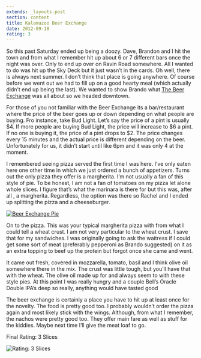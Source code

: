 ```yaml
---
extends: _layouts.post
section: content
title: Kalamazoo Beer Exchange
date: 2012-09-10
rating: 3
---
```


So this past Saturday ended up being a doozy. Dave, Brandon and I hit the town and from what I remember hit up about 6 or 7 different bars once the night was over. Only to end up over on Ravin Road somewhere. All I wanted to do was hit up the Sky Deck but it just wasn’t in the cards. Oh well, there is always next summer. I don’t think that place is going anywhere. Of course before we went out we had to fill up on a good hearty meal (which actually didn’t end up being the last). We wanted to show Brando what [The Beer Exchange](http://kalamazoobeerexchange.com/) was all about so we headed downtown.

For those of you not familiar with the Beer Exchange its a bar/restaurant where the price of the beer goes up or down depending on what people are buying. Fro instance, take Bud Light. Let’s say the price of a pint is usually $4. If more people are buying Bud Light, the price will increase to $6 a pint. If no one is buying it, the price of a pint drops to $2. The price changes every 15 minutes and the actual price is different depending on the beer. Unfortunately for us, it didn’t start until like 6pm and it was only 4 at the moment.

I remembered seeing pizza served the first time I was here. I’ve only eaten here one other time in which we just ordered a bunch of appetizers. Turns out the only pizza they offer is a margherita. I’m not usually a fan of this style of pie. To be honest, I am not a fan of tomatoes on my pizza let alone whole slices. I figure that’s what the marinara is there for but this was, after all , a margherita. Regardless, the option was there so Rachel and I ended up splitting the pizza and a cheeseburger.

[](http://www.flickr.com/photos/joefearnley/7897253856/ "Beer Exchange Pie by joefearnley, on Flickr")

[![Beer Exchange Pie](https://64.media.tumblr.com/716ddd63d95d986ffceb80bcf40adcf8/f5f06ab76ae19c7f-6c/s540x810/796417452484901bcbf8f4bf115ad19d9fb40e00.jpg)](http://www.flickr.com/photos/joefearnley/7897253856/ "Beer Exchange Pie by joefearnley, on Flickr")

On to the pizza. This was your typical margherita pizza with from what I could tell a wheat crust. I am not very particular to the wheat crust. I save that for my sandwiches. I was originally going to ask the waitress if I could get some sort of meat (preferably pepperoni as Brando suggested) on it as an extra topping to beef up the protein but forgot once she came and went.

It came out fresh, covered in mozzarella, tomato, basil and I think olive oil somewhere there in the mix. The crust was little tough, but you’ll have that with the wheat. The olive oil made up for and always seem to with these style pies. At this point I was really hungry and a couple Bell’s Oracle Double IPA’s deep so really, anything would have tasted good

The beer exchange is certainly a place you have to hit up at least once for the novelty. The food is pretty good too. I probably wouldn’t order the pizza again and most likely stick with the wings. Although, from what I remember, the nachos were pretty good too. They offer main fare as well as stuff for the kiddies. Maybe next time I’ll give the meat loaf to go.

Final Rating: 3 Slices

![Rating: 3 Slices](/assets/img/pizza3_sm.jpg)